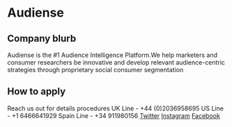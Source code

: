 # Audiense

## Company blurb
Audiense is the #1 Audience Intelligence Platform.We help marketers and consumer researchers be innovative and develop relevant audience-centric strategies through proprietary social consumer segmentation

## How to apply
Reach us out for details procedures
UK Line - +44 (0)2036958695
US Line - +1 6466641929 
Spain Line - +34 911980156
[Twitter](https://twitter.com/AudienseCo)
[Instagram](https://www.instagram.com/audiense/)
[Facebook](https://www.facebook.com/audienseco)
